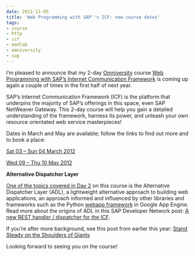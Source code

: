 ```yaml
---
date: 2011-11-05
title: 'Web Programming with SAP''s ICF: new course dates'
tags:
- course
- http
- icf
- madlab
- omniversity
- sap
---
```



I’m pleased to announce that my 2-day [Omniversity](http://omniversity.madlab.org.uk) course [Web Programming with SAP’s Internet Communication Framework](https://docs.google.com/document/pub?id=1lX_X95LIaNBxlOsXxO_DFxYZfz4AxGyennxMNKIaaJE&pli=1) is coming up again a couple of times in the first half of next year.

SAP’s Internet Communication Framework (ICF) is the platform that underpins the majority of SAP’s offerings in this space, even SAP NetWeaver Gateway. This 2-day course will help you gain a detailed understanding of the framework, harness its power, and unleash your own resource orientated web service masterpieces!

Dates in March and May are available; follow the links to find out more and to book a place:

[Sat 03 – Sun 04 March 2012](http://s.madlab.org.uk/sap2)

[Wed 09 – Thu 10 May 2012](http://s.madlab.org.uk/sap3)

**Alternative Dispatcher Layer**

[One of the topics covered in Day 2](https://docs.google.com/document/pub?id=1lX_X95LIaNBxlOsXxO_DFxYZfz4AxGyennxMNKIaaJE&pli=1#h.bz5oteq9itkk) on this course is the Alternative Dispatcher Layer (ADL), a lightweight alternative approach to building web applications, an approach informed and influenced by other libraries and frameworks such as the Python [webapp framework](http://code.google.com/appengine/docs/python/tools/webapp/) in Google App Engine. Read more about the origins of ADL in this SAP Developer Network post: [A new REST handler / dispatcher for the ICF](http://www.sdn.sap.com/irj/scn/weblogs?blog=/pub/wlg/15899).

If you’re after more background, see this post from earlier this year: [Stand Steady on the Shoulders of Giants](/blog/posts/2011/07/20/stand-steady-on-the-shoulders-of-giants/)

Looking forward to seeing you on the course!

